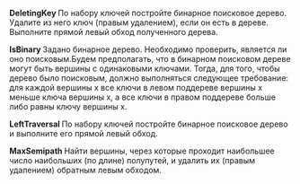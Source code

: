 <b> DeletingKey </b>
По набору ключей постройте бинарное поисковое дерево. Удалите из него ключ (правым удалением), если он есть в дереве. Выполните прямой левый обход полученного дерева.

<b> IsBinary </b>
Задано бинарное дерево. Необходимо проверить, является ли оно поисковым.Будем предполагать, что в бинарном поисковом дереве могут быть вершины с одинаковыми ключами. Тогда, для того, чтобы дерево было поисковым, должно выполняться следующее требование: для каждой вершины x все ключи в левом поддереве вершины x меньше ключа вершины x, а все ключи в правом поддереве больше либо равны ключу вершины x.

<b> LeftTraversal </b>
По набору ключей постройте бинарное поисковое дерево и выполните его прямой левый обход.

<b> MaxSemipath </b> 
Найти вершины, через которые проходит наибольшее число наибольших (по длине) полупутей, и удалить их (правым удалением) обратным левым обходом.
